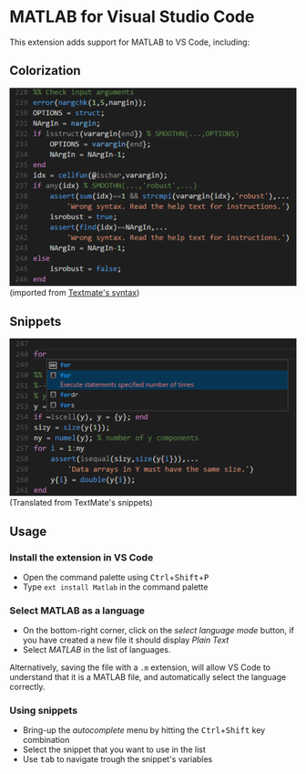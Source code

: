 # MATLAB for Visual Studio Code

This extension adds support for MATLAB to VS Code, including:

## Colorization 
![syntax](images/syntax.png)
(imported from [Textmate's syntax](https://github.com/textmate/matlab.tmbundle))

## Snippets
![snippets](images/snippets.png)
(Translated from TextMate's snippets)

## Usage
### Install the extension in VS Code
* Open the command palette using <kbd>Ctrl</kbd>+<kbd>Shift</kbd>+<kbd>P</kbd>
* Type `ext install Matlab` in the command palette

### Select MATLAB as a language
* On the bottom-right corner, click on the *select language mode* button, if you have created a new file it should display *Plain Text*
* Select *MATLAB* in the list of languages.

Alternatively, saving the file with a `.m` extension, will allow VS Code to understand that it is a MATLAB file, and automatically select the language correctly.

### Using snippets
* Bring-up the *autocomplete* menu by hitting the <kbd>Ctrl</kbd>+<kbd>Shift</kbd> key combination
* Select the snippet that you want to use in the list
* Use <kbd>tab</kbd> to navigate trough the snippet's variables